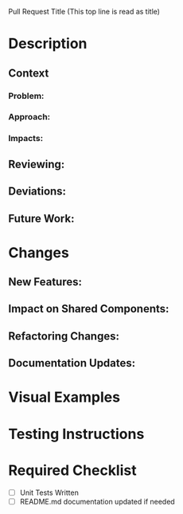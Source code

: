 Pull Request Title (This top line is read as title)
# Description
## Context 
### Problem: 
### Approach: 
### Impacts: 
## Reviewing:
## Deviations:
## Future Work:
# Changes 
## New Features:
## Impact on Shared Components:
## Refactoring Changes:
## Documentation Updates:
# Visual Examples
# Testing Instructions
# Required Checklist
- [ ] Unit Tests Written
- [ ] README.md documentation updated if needed
